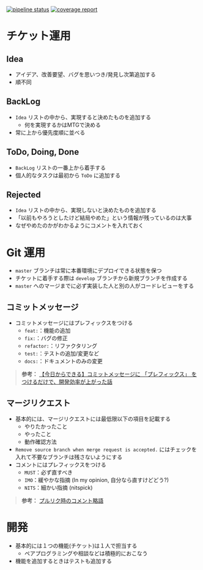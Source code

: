 [![pipeline status](https://gitlab.com/omae-app/omae/badges/master/pipeline.svg)](https://gitlab.com/omae-app/omae/commits/master)
[![coverage report](https://gitlab.com/omae-app/omae/badges/master/coverage.svg?job=rspec)](https://omae-app.gitlab.io/omae/)
# チケット運用

## Idea

* アイデア、改善要望、バグを思いつき/発見し次第追加する
* 順不同

## BackLog

* `Idea` リストの中から、実現すると決めたものを追加する
    * 何を実現するかはMTGで決める
* 常に上から優先度順に並べる

## ToDo, Doing, Done

* `BackLog` リストの一番上から着手する
* 個人的なタスクは最初から `ToDo` に追加する

## Rejected

* `Idea` リストの中から、実現しないと決めたものを追加する
* 「以前もやろうとしたけど結局やめた」という情報が残っているのは大事
* なぜやめたのかがわかるようにコメントを入れておく

# Git 運用

* `master` ブランチは常に本番環境にデプロイできる状態を保つ
* チケットに着手する際は `develop` ブランチから新規ブランチを作成する
* `master` へのマージまでに必ず実装した人と別の人がコードレビューをする

## コミットメッセージ

* コミットメッセージにはプレフィックスをつける
    * `feat:`：機能の追加
    * `fix:`：バグの修正
    * `refactor:`：リファクタリング
    * `test:`：テストの追加/変更など
    * `docs:`：ドキュメントのみの変更

> **参考：**
> [【今日からできる】コミットメッセージに 「プレフィックス」 をつけるだけで、開発効率が上がった話](https://qiita.com/numanomanu/items/45dd285b286a1f7280ed)

## マージリクエスト

* 基本的には、マージリクエストには最低限以下の項目を記載する
    * やりたかったこと
    * やったこと
    * 動作確認方法
* `Remove source branch when merge request is accepted.` にはチェックを入れて不要なブランチは残さないようにする
* コメントにはプレフィックスをつける
    * `MUST`：必ず直すべき
    * `IMO`：緩やかな指摘 (In my opinion, 自分なら直すけどどう?)
    * `NITS`：細かい指摘 (nitspick)

> **参考：**
> [プルリク時のコメント略語](https://qiita.com/dolaemoso/items/2ed8c48ff349e6add45b)

# 開発

* 基本的には１つの機能(チケット)は１人で担当する
    * ペアプログラミングや相談などは積極的におこなう
* 機能を追加するときはテストも追加する
